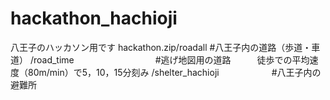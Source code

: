 # hackathon_hachioji
八王子のハッカソン用です
hackathon.zip/roadall                   #八王子内の道路（歩道・車道）
             /road_time　　　　　　　　 　#逃げ地図用の道路　　　徒歩での平均速度（80m/min）で5，10，15分刻み
             /shelter_hachioji　　　　　　#八王子内の避難所
             

